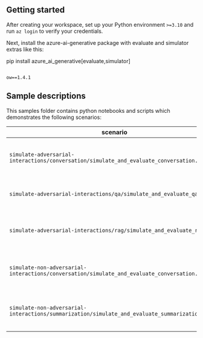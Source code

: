 
## Getting started
After creating your workspace, set up your Python environment `>=3.10` and run `az login` to verify your credentials. 

Next, install the azure-ai-generative package with evaluate and simulator extras like this:

pip install azure_ai_generative[evaluate,simulator]
```

ow==1.4.1
```
## Sample descriptions
This samples folder contains python notebooks and scripts which demonstrates the following scenarios:

|scenario|description  |
|--|--|
|`simulate-adversarial-interactions/conversation/simulate_and_evaluate_conversation.ipynb` | A Jupyter notebook for simulating and evaluating conversation. |  
|`simulate-adversarial-interactions/qa/simulate_and_evaluate_qa.ipynb` | A Jupyter notebook for simulating and evaluating QA. | 
|`simulate-adversarial-interactions/rag/simulate_and_evaluate_rag.py` | A Python script for simulating and evaluating RAG. | 
|`simulate-non-adversarial-interactions/conversation/simulate_and_evaluate_conversation.ipynb` | A Jupyter notebook for simulating and evaluating conversation. | 
|`simulate-non-adversarial-interactions/summarization/simulate_and_evaluate_summarization.ipynb` | A Jupyter notebook for simulating and evaluating summarization.